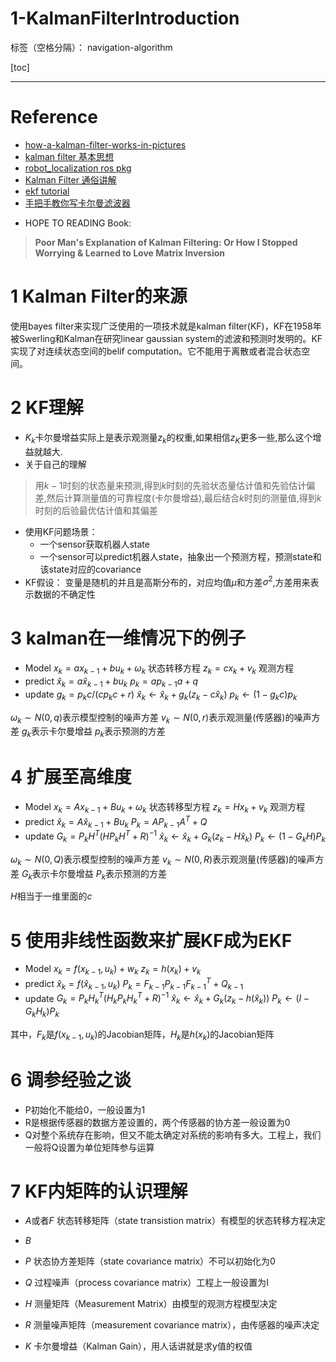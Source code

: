 ﻿# 1-KalmanFilterIntroduction

标签（空格分隔）： navigation-algorithm

[toc]

---

# Reference
- [how-a-kalman-filter-works-in-pictures][1]
- [kalman filter 基本思想](https://www.zhihu.com/question/22422121)
- [robot_localization ros pkg][2]
- [Kalman Filter 通俗讲解][3]
- [ekf tutorial][4]
- [手把手教你写卡尔曼滤波器][5]

* HOPE TO READING Book: 
>**Poor Man's Explanation of Kalman Filtering: Or How I Stopped Worrying & Learned to Love Matrix Inversion**

# 1 Kalman Filter的来源
使用bayes filter来实现广泛使用的一项技术就是kalman filter(KF)，KF在1958年被Swerling和Kalman在研究linear gaussian system的滤波和预测时发明的。KF实现了对连续状态空间的belif computation。它不能用于离散或者混合状态空间。

# 2 KF理解

* $K_{k}$卡尔曼增益实际上是表示观测量$z_k$的权重,如果相信$z_K$更多一些,那么这个增益就越大.
* 关于自己的理解

> 用$k-1$时刻的状态量来预测,得到$k$时刻的先验状态量估计值和先验估计偏差,然后计算测量值的可靠程度(卡尔曼增益),最后结合$k$时刻的测量值,得到$k$时刻的后验最优估计值和其偏差

- 使用KF问题场景：
    - 一个sensor获取机器人state
    - 一个sensor可以predict机器人state，抽象出一个预测方程，预测state和该state对应的covariance
- KF假设：
变量是随机的并且是高斯分布的，对应均值$\mu$和方差$\sigma^2$,方差用来表示数据的不确定性

# 3 kalman在一维情况下的例子
- Model
$x_k = a x_{k-1} + b u_k + \omega_k$ 状态转移方程
$z_k = c x_k + v_k$ 观测方程
- predict
$\hat{x}_k = a\hat{x}_{k-1}+ b u_k$
$p_k = ap_{k-1}a+q$
- update
$g_k=p_kc/(cp_kc+r)$
$\hat{x}_k \leftarrow \hat{x}_k + g_k(z_k -c\hat{x}_k)$
$p_k \leftarrow (1 - g_kc)p_k$

$\omega_k \sim N(0, q)$表示模型控制的噪声方差
$v_k \sim N(0,r)$表示观测量(传感器)的噪声方差
$g_k$表示卡尔曼增益
$p_k$表示预测的方差

# 4 扩展至高维度

- Model
$x_k = A x_{k-1} + B u_k + \omega_k$ 状态转移型方程
$z_k = H x_k + v_k$ 观测方程
- predict
$\hat{x}_k = A\hat{x}_{k-1}+ B u_k$
$P_k = AP_{k-1}A^T+Q$
- update
$G_k=P_kH^T(HP_kH^T+R)^{-1}$
$\hat{x}_k \leftarrow \hat{x}_k + G_k(z_k -H\hat{x}_k)$
$P_k \leftarrow (1 - G_kH)P_k$

$\omega_k \sim N(0, Q)$表示模型控制的噪声方差
$v_k \sim N(0,R)$表示观测量(传感器)的噪声方差
$G_k$表示卡尔曼增益
$P_k$表示预测的方差

$H$相当于一维里面的$c$

# 5 使用非线性函数来扩展KF成为EKF
- Model
$x_k = f(x_{k-1}, u_k)  + w_k$
$z_k = h(x_{k})  + v_k$
- predict
$\hat{x}_k = f(\hat{x}_{k-1}, u_k)$
$P_k = F_{k-1} P_{k-1} F^T_{k-1} + Q_{k-1}$
- update
$G_k = P_k H_k^T (H_k P_k H_k^T + R)^{-1}$
$\hat{x}_k \leftarrow \hat{x}_{k} + G_k(z_k - h(\hat{x}_{k}))$
$P_k \leftarrow (I - G_k H_k) P_k$

其中，$F_k$是$f(x_{k-1}, u_k)$的Jacobian矩阵，$H_k$是$h(x_{k})$的Jacobian矩阵

# 6 调参经验之谈
- P初始化不能给0，一般设置为1
- R是根据传感器的数据方差设置的，两个传感器的协方差一般设置为0
- Q对整个系统存在影响，但又不能太确定对系统的影响有多大。工程上，我们一般将Q设置为单位矩阵参与运算

# 7 KF内矩阵的认识理解
- $A$或者$F$ 状态转移矩阵（state transistion matrix）有模型的状态转移方程决定
- $B$ 
- $P$ 状态协方差矩阵（state covariance matrix）不可以初始化为0
- $Q$ 过程噪声（process covariance matrix）工程上一般设置为I
- $H$ 测量矩阵（Measurement Matrix）由模型的观测方程模型决定
- $R$ 测量噪声矩阵（measurement covariance matrix），由传感器的噪声决定
- $K$ 卡尔曼增益（Kalman Gain），用人话讲就是求y值的权值



  [1]: http://www.bzarg.com/p/how-a-kalman-filter-works-in-pictures/
  [2]: http://docs.ros.org/melodic/api/robot_localization/html/index.html
  [3]: https://blog.csdn.net/u010665216/article/details/80556000
  [4]: https://home.wlu.edu/~levys/kalman_tutorial/
  [5]: https://zhuanlan.zhihu.com/p/45238681
  